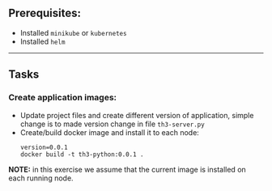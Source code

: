 ## Prerequisites:
- Installed `minikube` or `kubernetes`
- Installed `helm`
---
## Tasks
### Create application images:
- Update project files and create different version of application, simple change is to made version change in file `th3-server.py`
- Create/build docker image and install it to each node:
    ```shell
    version=0.0.1
    docker build -t th3-python:0.0.1 .
    ```
**NOTE:** in this exercise we assume that the current image is installed on each running node.
### 
